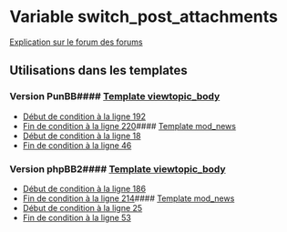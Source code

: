 # Variable switch_post_attachments
[Explication sur le forum des forums](http://forum.forumactif.com/t294113-listing-des-variables#switch_post_attachments)
## Utilisations dans les templates
### Version PunBB#### [Template viewtopic_body](punbb/viewtopic_body.md)
* [Début de condition à la ligne 192](../punbb/viewtopic_body.tpl#L192)
* [Fin de condition à la ligne 220](../punbb/viewtopic_body.tpl#L220)#### [Template mod_news](punbb/mod_news.md)
* [Début de condition à la ligne 18](../punbb/mod_news.tpl#L18)
* [Fin de condition à la ligne 46](../punbb/mod_news.tpl#L46)
### Version phpBB2#### [Template viewtopic_body](subsilver/viewtopic_body.md)
* [Début de condition à la ligne 186](../subsilver/viewtopic_body.tpl#L186)
* [Fin de condition à la ligne 214](../subsilver/viewtopic_body.tpl#L214)#### [Template mod_news](subsilver/mod_news.md)
* [Début de condition à la ligne 25](../subsilver/mod_news.tpl#L25)
* [Fin de condition à la ligne 53](../subsilver/mod_news.tpl#L53)